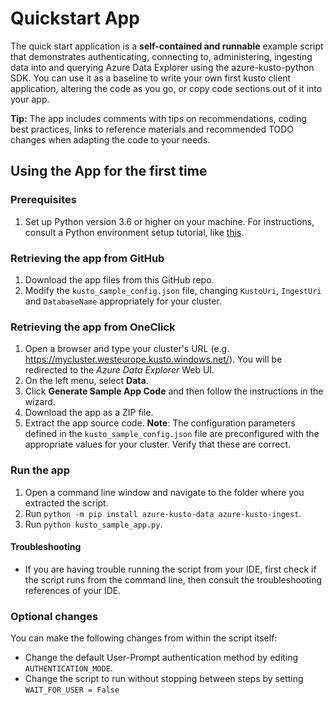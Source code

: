 # Quickstart App

The quick start application is a **self-contained and runnable** example script that demonstrates authenticating, connecting to, administering, ingesting data into and querying Azure Data Explorer using the azure-kusto-python SDK.
You can use it as a baseline to write your own first kusto client application, altering the code as you go, or copy code sections out of it into your app.

**Tip:** The app includes comments with tips on recommendations, coding best practices, links to reference materials and recommended TODO changes when adapting the code to your needs.


## Using the App for the first time

### Prerequisites

1. Set up Python version 3.6 or higher on your machine. For instructions, consult a Python environment setup tutorial, like [this](https://www.tutorialspoint.com/java/java_environment_setup.htm).

### Retrieving the app from GitHub

1. Download the app files from this GitHub repo.
1. Modify the `kusto_sample_config.json` file, changing `KustoUri`, `IngestUri` and `DatabaseName` appropriately for your cluster.

### Retrieving the app from OneClick

1. Open a browser and type your cluster's URL (e.g. https://mycluster.westeurope.kusto.windows.net/). You will be redirected to the _Azure Data Explorer_ Web UI.
1. On the left menu, select **Data**.
1. Click **Generate Sample App Code** and then follow the instructions in the wizard.
1. Download the app as a ZIP file.
1. Extract the app source code.
**Note**: The configuration parameters defined in the `kusto_sample_config.json` file are preconfigured with the appropriate values for your cluster. Verify that these are correct.

### Run the app

1. Open a command line window and navigate to the folder where you extracted the script.
1. Run `python -m pip install azure-kusto-data azure-kusto-ingest`.
1. Run `python kusto_sample_app.py`.

#### Troubleshooting

* If you are having trouble running the script from your IDE, first check if the script runs from the command line, then consult the troubleshooting references of your IDE.

### Optional changes

You can make the following changes from within the script itself:

- Change the default User-Prompt authentication method by editing `AUTHENTICATION_MODE`.
- Change the script to run without stopping between steps by setting `WAIT_FOR_USER = False`